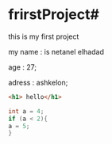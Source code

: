 # frirstProject#
this is my first project

my name : is netanel elhadad

age : 27;

adress : ashkelon;

```html
<h1> hello</h1>
```

```java
int a = 4;
if (a < 2){
a = 5;
}
```
